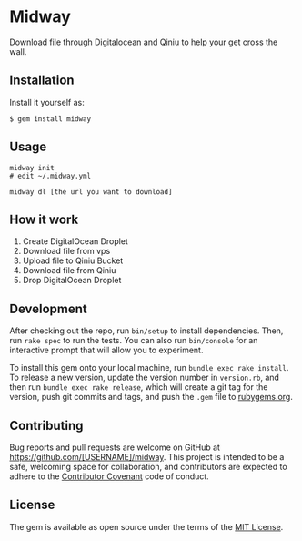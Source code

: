 # Midway

Download file through Digitalocean and Qiniu to help your get cross the wall.

## Installation

Install it yourself as:

    $ gem install midway

## Usage

```
midway init
# edit ~/.midway.yml

midway dl [the url you want to download]
```

## How it work

1. Create DigitalOcean Droplet
2. Download file from vps
3. Upload file to Qiniu Bucket
4. Download file from Qiniu
5. Drop DigitalOcean Droplet

## Development

After checking out the repo, run `bin/setup` to install dependencies. Then, run `rake spec` to run the tests. You can also run `bin/console` for an interactive prompt that will allow you to experiment.

To install this gem onto your local machine, run `bundle exec rake install`. To release a new version, update the version number in `version.rb`, and then run `bundle exec rake release`, which will create a git tag for the version, push git commits and tags, and push the `.gem` file to [rubygems.org](https://rubygems.org).

## Contributing

Bug reports and pull requests are welcome on GitHub at https://github.com/[USERNAME]/midway. This project is intended to be a safe, welcoming space for collaboration, and contributors are expected to adhere to the [Contributor Covenant](http://contributor-covenant.org) code of conduct.


## License

The gem is available as open source under the terms of the [MIT License](http://opensource.org/licenses/MIT).
